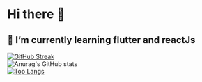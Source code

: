 # Hi there 👋

<!--
**Bhanolia/Bhanolia** is a ✨ _special_ ✨ repository because its `README.md` (this file) appears on your GitHub profile.

Here are some ideas to get you started:

- 🔭 I’m currently working on ...
- 🌱 I’m currently learning ...
- 👯 I’m looking to collaborate on ...
- 🤔 I’m looking for help with ...
- 💬 Ask me about ...
- 📫 How to reach me: ...
- 😄 Pronouns: ...
- ⚡ Fun fact: ...
-->

## 🌱 I’m currently learning flutter and reactJs

[![GitHub Streak](http://github-readme-streak-stats.herokuapp.com?user=Bhanolia&theme=tokyonight_duo&hide_border=true)](https://git.io/streak-stats)
<br>
![Anurag's GitHub stats](https://github-readme-stats.vercel.app/api?username=Bhanolia&show_icons=true)
<br>
[![Top Langs](https://github-readme-stats.vercel.app/api/top-langs/?username=Bhanolia&layout=compact)](https://github.com/anuraghazra/github-readme-stats)